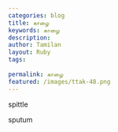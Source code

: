```yaml
---
categories: blog
title: காழை
keywords: காழை
description: 
author: Tamilan
layout: Ruby
tags: 
 
permalink: காழை
featured: /images/ttak-48.png
---
```

  
spittle  
  
sputum